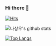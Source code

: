 ### Hi there 👋

<!--
**ssura1/ssura1** is a ✨ _special_ ✨ repository because its `README.md` (this file) appears on your GitHub profile.

Here are some ideas to get you started:

- 🔭 I’m currently working on ...
- 🌱 I’m currently learning ...
- 👯 I’m looking to collaborate on ...
- 🤔 I’m looking for help with ...
- 💬 Ask me about ...
- 📫 How to reach me: ...
- 😄 Pronouns: ...
- ⚡ Fun fact: ...
-->

[![Hits](https://hits.seeyoufarm.com/api/count/incr/badge.svg?url=https%3A%2F%2Fgithub.com%2Fsangw-w0o)](https://hits.seeyoufarm.com)

![나상우's github stats](https://github-readme-stats.vercel.app/api?username=sang-w0o&show_icons=true&theme=highcontrast)

[![Top Langs](https://github-readme-stats.vercel.app/api/top-langs/?username=sang-w0o&layout=compact)](https://github.com/sangwoo-98/github-readme-stats)

